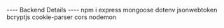 ---- Backend Details ----
npm i express mongoose dotenv jsonwebtoken bcryptjs cookie-parser cors nodemon